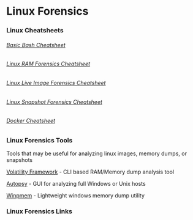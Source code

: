 # Linux Forensics

### Linux Cheatsheets

###### [Basic Bash Cheatsheet](https://github.com/NetSecQuin/Quintessence/blob/main/Git-Data/Resources/Bash%20Cheatsheet.md)

###### [Linux RAM Forensics Cheatsheet](https://github.com/NetSecQuin/Quintessence/blob/main/Git-Data/Resources/Linux%20RAM%20Forensics.md)

###### [Linux Live Image Forensics Cheatsheet](https://github.com/NetSecQuin/Quintessence/blob/main/Git-Data/Resources/Linux%20Live%20Image%20Forensics%20Cheatsheet.md)

###### [Linux Snapshot Forensics Cheatsheet](https://github.com/NetSecQuin/Quintessence/blob/main/Git-Data/Resources/Linux%20Snapshot%20Forensics%20Cheatsheet.md)

###### [Docker Cheatsheet](https://github.com/NetSecQuin/Quintessence/blob/main/Git-Data/Resources/Docker%20Cheatsheet.md)

### Linux Forensics Tools
Tools that may be useful for analyzing linux images, memory dumps, or snapshots

[Volatility Framework](https://volatilityfoundation.org/releases) - CLI based RAM/Memory dump analysis tool

[Autopsy](https://autopsy.com) - GUI for analyzing full Windows or Unix hosts

[Winpmem](https://github.com/Velocidex/WinPmem) - Lightweight windows memory dump utility

### Linux Forensics Links

